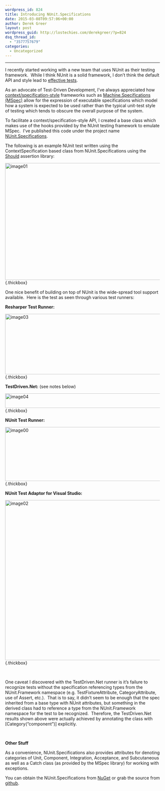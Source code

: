 ```yaml
---
wordpress_id: 824
title: Introducing NUnit.Specifications
date: 2015-03-08T09:57:06+00:00
author: Derek Greer
layout: post
wordpress_guid: http://lostechies.com/derekgreer/?p=824
dsq_thread_id:
  - "3577757679"
categories:
  - Uncategorized
---
```

****

I recently started working with a new team that uses NUnit as their testing framework.&nbsp; While I think NUnit is a solid framework, I don’t think the default API and style lead to [effective tests](https://lostechies.com/derekgreer/2011/03/07/effective-tests-introduction/).&nbsp; 

As an advocate of Test-Driven Development, I’ve always appreciated how [context/specification-style](http://www.codemag.com/article/0805061) frameworks such as [Machine.Specifications (MSpec)](https://github.com/machine/machine.specifications) allow for the expression of executable specifications which model how a system is expected to be used rather than the typical unit-test style of testing which tends to obscure the overall purpose of the system.&nbsp; 

To facilitate a context/specification-style API, I created a base class which makes use of the hooks provided by the NUnit testing framework to emulate MSpec.&nbsp; I’ve published this code under the project name [NUnit.Specifications](https://www.nuget.org/packages/NUnit.Specifications/).

The following is an example NUnit test written using the ContextSpecification based class from NUnit.Specifications using the [Should](https://github.com/erichexter/Should) assertion library:

[<img style="border-left-width: 0px;border-right-width: 0px;border-bottom-width: 0px;padding-top: 0px;padding-left: 0px;padding-right: 0px;border-top-width: 0px" border="0" alt="image01" src="https://lostechies.com/content/derekgreer/uploads/2015/03/image01_thumb.png" width="574" height="379" />](https://lostechies.com/content/derekgreer/uploads/2015/03/image01.png){.thickbox}

One nice benefit of building on top of NUnit is the wide-spread tool support available.&nbsp; Here is the test as seen through various test runners:

**Resharper Test Runner:**

[<img style="border-left-width: 0px;border-right-width: 0px;border-bottom-width: 0px;padding-top: 0px;padding-left: 0px;padding-right: 0px;border-top-width: 0px" border="0" alt="image03" src="https://lostechies.com/wp-content/uploads/2015/03/image03_thumb.png" width="574" height="196" />](https://lostechies.com/wp-content/uploads/2015/03/image03.png){.thickbox}

**TestDriven.Net:** (see notes below)

[<img style="border-left-width: 0px;border-right-width: 0px;border-bottom-width: 0px;padding-top: 0px;padding-left: 0px;padding-right: 0px;border-top-width: 0px" border="0" alt="image04" src="https://lostechies.com/wp-content/uploads/2015/03/image04_thumb.png" width="574" height="47" />](https://lostechies.com/wp-content/uploads/2015/03/image04.png){.thickbox}

**NUnit Test Runner:**

[<img style="border-left-width: 0px;border-right-width: 0px;border-bottom-width: 0px;padding-top: 0px;padding-left: 0px;padding-right: 0px;border-top-width: 0px" border="0" alt="image00" src="https://lostechies.com/wp-content/uploads/2015/03/image00_thumb.png" width="574" height="175" />](https://lostechies.com/wp-content/uploads/2015/03/image00.png){.thickbox}

**NUnit Test Adaptor for Visual Studio:**

[<img style="border-left-width: 0px;border-right-width: 0px;border-bottom-width: 0px;padding-top: 0px;padding-left: 0px;padding-right: 0px;border-top-width: 0px" border="0" alt="image02" src="https://lostechies.com/wp-content/uploads/2015/03/image02_thumb.png" width="574" height="519" />](https://lostechies.com/wp-content/uploads/2015/03/image02.png){.thickbox}

&nbsp;

<div class="note">
  <p>
    One caveat I discovered with the TestDriven.Net runner is it’s failure to recognize tests without the specification referencing types from the NUnit.Framework namespace (e.g. TestFixtureAttribute, CategoryAttribute, use of Assert, etc.).&nbsp; That is to say, it didn’t seem to be enough that the spec inherited from a base type with NUnit attributes, but something in the derived class had to reference a type from the NUnit.Framework namespace for the test to be recognized.&nbsp; Therefore, the TestDriven.Net results shown above were actually achieved by annotating the class with [Category(“component”)] explicitly.
  </p>
</div>

&nbsp;

**Other Stuff**

As a convenience, NUnit.Specifications also provides attributes for denoting categories of Unit, Component, Integration, Acceptance, and Subcutaneous as well as a Catch class (as provided by the MSpec library) for working with exceptions.

You can obtain the NUnit.Specifications from [NuGet](https://www.nuget.org/packages/NUnit.Specifications/1.0.1) or grab the source from [github](https://github.com/derekgreer/nunit.specifications).
